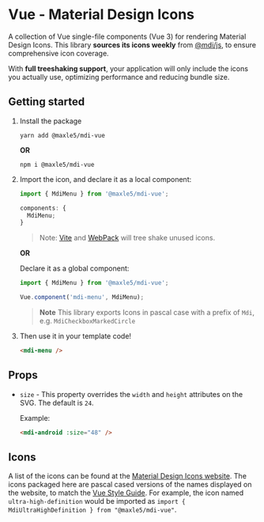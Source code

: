 # Vue - Material Design Icons

A collection of Vue single-file components (Vue 3) for rendering Material Design Icons. This library **sources its icons weekly** from [@mdi/js](https://github.com/Templarian/MaterialDesign-JS), to ensure comprehensive icon coverage. 

With **full treeshaking support**, your application will only include the icons you actually use, optimizing performance and reducing bundle size.

## Getting started

1. Install the package

   ```console
   yarn add @maxle5/mdi-vue
   ```

   **OR**

   ```console
   npm i @maxle5/mdi-vue
   ```

2. Import the icon, and declare it as a local component:

   ```javascript
   import { MdiMenu } from '@maxle5/mdi-vue';

   components: {
     MdiMenu;
   }
   ```
   > Note: [Vite](https://vitejs.dev/) and [WebPack](https://webpack.js.org) will tree shake unused icons.

   **OR**

   Declare it as a global component:

   ```javascript
   import { MdiMenu } from '@maxle5/mdi-vue';

   Vue.component('mdi-menu', MdiMenu);
   ```

   > **Note** This library exports Icons in pascal case with a prefix of `Mdi`, e.g. `MdiCheckboxMarkedCircle`

3. Then use it in your template code!

   ```html
   <mdi-menu />
   ```

## Props
- `size` - This property overrides the `width` and `height` attributes on the
  SVG. The default is `24`.

  Example:

  ```html
  <mdi-android :size="48" />
  ```

## Icons

A list of the icons can be found at the
[Material Design Icons website](https://materialdesignicons.com/ 'Material Design Icons website'). The icons packaged here are pascal cased
versions of the names displayed on the website, to match the
[Vue Style Guide](https://vuejs.org/v2/style-guide/). For example, the icon
named `ultra-high-definition` would be imported as
`import { MdiUltraHighDefinition } from "@maxle5/mdi-vue"`.
